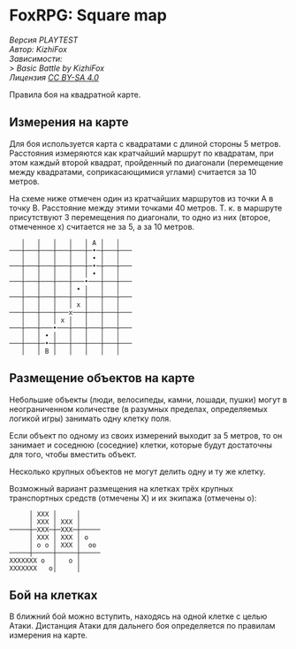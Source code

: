# FoxRPG: Square map

*Версия PLAYTEST*  
*Автор: KizhiFox*  
*Зависимости:*  
*> Basic Battle by KizhiFox*  
*Лицензия [CC BY⁠-⁠SA 4⁠.⁠0](https://creativecommons.org/licenses/by-sa/4.0/)*

Правила боя на квадратной карте.

## Измерения на карте

Для боя используется карта с квадратами с длиной стороны 5 метров. Расстояния измеряются как кратчайший маршрут по квадратам, при этом каждый второй квадрат, пройденный по диагонали (перемещение между квадратами, соприкасающимися углами) считается за 10 метров.

На схеме ниже отмечен один из кратчайших маршрутов из точки A в точку B. Расстояние между этими точками 40 метров. Т. к. в маршруте присутствуют 3 перемещения по диагонали, то одно из них (второе, отмеченное x) считается не за 5, а за 10 метров.

```
   │   │   │   │   │ A │   │
───┼───┼───┼───┼───┼─•─┼───┼───
   │   │   │   │   │ • │   │
───┼───┼───┼───┼───┼─•─┼───┼───
   │   │   │   │   │ • │   │
───┼───┼───┼───┼───•───┼───┼───
   │   │   │   │ • │   │   │
───┼───┼───┼───┼───┼───┼───┼───
   │   │   │   │ x │   │   │
───┼───┼───┼───x───┼───┼───┼───
   │   │   │ x │   │   │   │
───┼───┼───•───┼───┼───┼───┼───
   │   │ • │   │   │   │   │
───┼───┼─•─┼───┼───┼───┼───┼───
   │   │ B │   │   │   │   │

```

## Размещение объектов на карте

Небольшие объекты (люди, велосипеды, камни, лошади, пушки) могут в неограниченном количестве (в разумных пределах, определяемых логикой игры) занимать одну клетку поля.

Если объект по одному из своих измерений выходит за 5 метров, то он занимает и соседнюю (соседние) клетки, которые будут достаточны для того, чтобы вместить объект.

Несколько крупных объектов не могут делить одну и ту же клетку.

Возможный вариант размещения на клетках трёх крупных транспортных средств (отмечены X) и их экипажа (отмечены o):

```
     │ XXX │     │
     │ XXX │ XXX │
─────┼─XXX─┼─XXX─┼─────
     │ XXX │ XXX │ o
     │ o o │ XXX │  oo
─────┼─────┼─────┼─────
XXXXXXX o  │   o │
XXXXXXX   o│     │
```

## Бой на клетках

В ближний бой можно вступить, находясь на одной клетке с целью Атаки. Дистанция Атаки для дальнего боя определяется по правилам измерения на карте.
